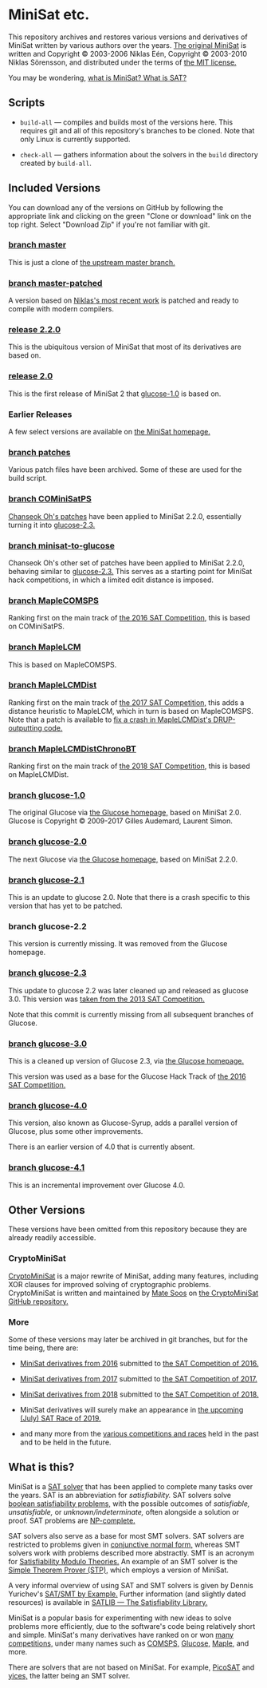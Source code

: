 # MiniSat etc.

This repository archives and restores
various versions and derivatives of MiniSat
written by various authors over the years.
[The original MiniSat][homepage] is written and
Copyright © 2003-2006 Niklas Eén, Copyright © 2003-2010 Niklas Sörensson,
and distributed under the terms of [the MIT license.][license_mit]

You may be wondering, [what is MiniSat? What is SAT?](#what-is-this)

## Scripts

* `build-all` — compiles and builds most of the versions here.
This requires git and all of this repository's branches to be cloned.
Note that only Linux is currently supported.

* `check-all` — gathers information about the solvers
  in the `build` directory created by `build-all`.

## Included Versions

You can download any of the versions on GitHub by following the appropriate link
and clicking on the green "Clone or download" link on the top right.
Select "Download Zip" if you're not familiar with git.

[homepage]: http://minisat.se/MiniSat.html
[master]: https://github.com/notwa/minisat/tree/master
[mp]: https://github.com/notwa/minisat/tree/master-patched
[upstream]: https://github.com/niklasso/minisat/tree/master
[patches]: https://github.com/notwa/minisat/tree/patches
[v220]: https://github.com/notwa/minisat/tree/releases/2.2.0
[v200]: https://github.com/notwa/minisat/tree/releases/2.0.0
[comsps]: https://github.com/notwa/minisat/tree/COMiniSatPS
[ms2glu]: https://github.com/notwa/minisat/tree/minisat-to-glucose
[comsps_archive]: https://web.archive.org/web/20171023151341/http://www.cs.nyu.edu/~chanseok/cominisatps/
[mcomsps]: https://github.com/notwa/minisat/tree/MapleCOMSPS
[mlcm]: https://github.com/notwa/minisat/tree/MapleLCM
[mlcmd]: https://github.com/notwa/minisat/tree/MapleLCMDist
[mlcmdcbt]: https://github.com/notwa/minisat/tree/MapleLCMDistChronoBT
[mlcmd_patch]: https://github.com/notwa/minisat/blob/patches/maple-fix-drup-segfault.patch
[license_mit]: https://choosealicense.com/licenses/mit/
[glucose]: https://www.labri.fr/perso/lsimon/glucose/
[glu10]: https://github.com/notwa/minisat/tree/glucose-1.0
[glu20]: https://github.com/notwa/minisat/tree/glucose-2.0
[glu21]: https://github.com/notwa/minisat/tree/glucose-2.1
[glu23]: https://github.com/notwa/minisat/tree/glucose-2.3
[glu30]: https://github.com/notwa/minisat/tree/glucose-3.0
[glu40]: https://github.com/notwa/minisat/tree/glucose-4.0
[glu41]: https://github.com/notwa/minisat/tree/glucose-4.1


### [branch master][master]

This is just a clone of [the upstream master branch.][upstream]

### [branch master-patched][mp]

A version based on [Niklas's most recent work][upstream]
is patched and ready to compile with modern compilers.

### [release 2.2.0][v220]

This is the ubiquitous version of MiniSat
that most of its derivatives are based on.

### [release 2.0][v200]

This is the first release of MiniSat 2
that [glucose-1.0][glu10] is based on.

### Earlier Releases

A few select versions are available on [the MiniSat homepage.][homepage]

### [branch patches][patches]

Various patch files have been archived.
Some of these are used for the build script.

### [branch COMiniSatPS][comsps]

[Chanseok Oh's patches][comsps_archive] have been applied to MiniSat 2.2.0,
essentially turning it into [glucose-2.3.][glu23]

### [branch minisat-to-glucose][ms2glu]

Chanseok Oh's other set of patches have been applied to MiniSat 2.2.0,
behaving similar to [glucose-2.3.][glu23]
This serves as a starting point for MiniSat hack competitions,
in which a limited edit distance is imposed.

### [branch MapleCOMSPS][mcomsps]

Ranking first on the main track of [the 2016 SAT Competition,][comp2016]
this is based on COMiniSatPS.
<!-- TODO: authors? -->

### [branch MapleLCM][mlcm]

This is based on MapleCOMSPS.
<!-- TODO: authors? -->

### [branch MapleLCMDist][mlcmd]

Ranking first on the main track of [the 2017 SAT Competition,][comp2017]
this adds a distance heuristic to MapleLCM,
which in turn is based on MapleCOMSPS.
Note that a patch is available to
[fix a crash in MapleLCMDist's DRUP-outputting code.][mlcmd_patch]
<!-- TODO: authors? -->

### [branch MapleLCMDistChronoBT][mlcmdcbt]

Ranking first on the main track of [the 2018 SAT Competition,][comp2018]
this is based on MapleLCMDist.
<!-- TODO: authors? -->

### [branch glucose-1.0][glu10]

The original Glucose via [the Glucose homepage,][glucose] based on MiniSat 2.0.
Glucose is Copyright © 2009-2017 Gilles Audemard, Laurent Simon.

### [branch glucose-2.0][glu20]

The next Glucose via [the Glucose homepage,][glucose]
based on MiniSat 2.2.0.

### [branch glucose-2.1][glu21]

This is an update to glucose 2.0.
Note that there is a crash specific to this version that has yet to be patched.

### branch glucose-2.2

This version is currently missing.
It was removed from the Glucose homepage.

### [branch glucose-2.3][glu23]

This update to glucose 2.2 was later cleaned up and released as glucose 3.0.
This version was [taken from the 2013 SAT Competition.](http://satcompetition.org/edacc/SATCompetition2013/experiment/22/solver-configurations/862)

Note that this commit is currently missing from
all subsequent branches of Glucose.

### [branch glucose-3.0][glu30]

This is a cleaned up version of Glucose 2.3,
via [the Glucose homepage.][glucose]

This version was used as a base for the Glucose Hack Track of
[the 2016 SAT Competition.][comp2016]

### [branch glucose-4.0][glu40]

This version, also known as Glucose-Syrup,
adds a parallel version of Glucose,
plus some other improvements.

There is an earlier version of 4.0 that is currently absent.

### [branch glucose-4.1][glu41]

This is an incremental improvement over Glucose 4.0.

## Other Versions

These versions have been omitted from this repository
because they are already readily accessible.

[cms]: https://github.com/msoos/cryptominisat
[maple]: https://sites.google.com/a/gsd.uwaterloo.ca/maplesat/

### CryptoMiniSat

[CryptoMiniSat][cms] is a major rewrite of MiniSat, adding many features,
including XOR clauses for improved solving of cryptographic problems.
CryptoMiniSat is written and maintained by [Mate Soos](https://www.msoos.org/)
on [the CryptoMiniSat GitHub repository.][cms]

### More

Some of these versions may later be archived in git branches,
but for the time being, there are:

* [MiniSat derivatives from 2016][solvers2016]
  submitted to [the SAT Competition of 2016.][comp2016]

* [MiniSat derivatives from 2017][solvers2017]
  submitted to [the SAT Competition of 2017.][comp2017]

* [MiniSat derivatives from 2018][solvers2018]
  submitted to [the SAT Competition of 2018.][comp2018]

* MiniSat derivatives will surely make an appearance in
  [the upcoming (July) SAT Race of 2019.][race2019]

* and many more from the [various competitions and races][satcomp]
  held in the past and to be held in the future.

[solvers2016]: https://baldur.iti.kit.edu/sat-competition-2016/solvers/
[solvers2017]: https://baldur.iti.kit.edu/sat-competition-2017/solvers/
[solvers2018]: http://sat2018.forsyte.tuwien.ac.at/solvers/
[comp2016]: https://baldur.iti.kit.edu/sat-competition-2016/
[comp2017]: https://baldur.iti.kit.edu/sat-competition-2017/
[comp2018]: http://sat2018.forsyte.tuwien.ac.at/
[race2019]: http://sat-race-2019.ciirc.cvut.cz/
[satcomp]: http://satcompetition.org/

## What is this?

MiniSat is a [SAT solver][SAT] that has been applied to complete
many tasks over the years. SAT is an abbreviation for *satisfiability.*
SAT solvers solve [boolean satisfiability problems,][BSP]
with the possible outcomes of *satisfiable,* *unsatisfiable,*
or *unknown/indeterminate,* often alongside a solution or proof.
SAT problems are [NP-complete.][NP]

SAT solvers also serve as a base for most SMT solvers.
SAT solvers are restricted to problems given in [conjunctive normal form,][CNF]
whereas SMT solvers work with problems described more abstractly.
SMT is an acronym for [Satisfiability Modulo Theories.][SMT]
An example of an SMT solver is the [Simple Theorem Prover (STP),][STP]
which employs a version of MiniSat.

A very informal overview of using SAT and SMT solvers
is given by Dennis Yurichev's [SAT/SMT by Example.][example]
Further information (and slightly dated resources)
is available in [SATLIB — The Satisfiability Library.][satlib]

MiniSat is a popular basis for experimenting with
new ideas to solve problems more efficiently,
due to the software's code being relatively short and simple.
MiniSat's many derivatives have ranked on or won [many competitions,][satcomp]
under many names such as [COMSPS,][comsps_archive] [Glucose,][glucose]
[Maple,][maple] and more.

There are solvers that are not based on MiniSat.
For example, [PicoSAT][picosat] and [yices,][yices]
the latter being an SMT solver.

[SAT]: https://en.wikipedia.org/wiki/Boolean_satisfiability_problem#Algorithms_for_solving_SAT
[BSP]: https://en.wikipedia.org/wiki/Boolean_satisfiability_problem
[NP]: https://en.wikipedia.org/wiki/NP-completeness
[SMT]: https://en.wikipedia.org/wiki/Satisfiability_modulo_theories
[STP]: https://github.com/stp/stp/
[CNF]: https://en.wikipedia.org/wiki/Conjunctive_normal_form
[example]: https://yurichev.com/writings/SAT_SMT_by_example.pdf
[satlib]: https://www.cs.ubc.ca/~hoos/SATLIB/
[picosat]: http://fmv.jku.at/picosat/
[yices]: http://yices.csl.sri.com/
